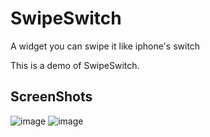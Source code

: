 # SwipeSwitch
A widget you can swipe it like iphone's switch

This is a demo of SwipeSwitch.

## ScreenShots
![image](http://github.com/MrLaity/SwipeSwitch/screenshots/device_2015-09-24_11.44.42.png)
![image](http://github.com/MrLaity/SwipeSwitch/screenshots/device_2015-09-24_11.45.11.png)
